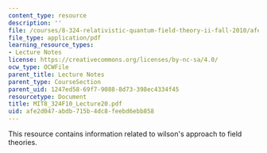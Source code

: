 ```yaml
---
content_type: resource
description: ''
file: /courses/8-324-relativistic-quantum-field-theory-ii-fall-2010/afe2d047abdb715b4dc8feebd6ebb858_MIT8_324F10_Lecture20.pdf
file_type: application/pdf
learning_resource_types:
- Lecture Notes
license: https://creativecommons.org/licenses/by-nc-sa/4.0/
ocw_type: OCWFile
parent_title: Lecture Notes
parent_type: CourseSection
parent_uid: 1247ed58-69f7-9088-8d73-398ec4334f45
resourcetype: Document
title: MIT8_324F10_Lecture20.pdf
uid: afe2d047-abdb-715b-4dc8-feebd6ebb858
---
```

This resource contains information related to wilson's approach to field theories.